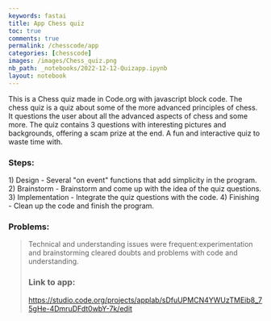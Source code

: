 ```yaml
---
keywords: fastai
title: App Chess quiz
toc: true
comments: true
permalink: /chesscode/app
categories: [chesscode]
images: /images/Chess_quiz.png
nb_path: _notebooks/2022-12-12-Quizapp.ipynb
layout: notebook
---
```


<!--
#################################################
### THIS FILE WAS AUTOGENERATED! DO NOT EDIT! ###
#################################################
# file to edit: _notebooks/2022-12-12-Quizapp.ipynb
-->

<div class="container" id="notebook-container">
        
<div class="cell border-box-sizing text_cell rendered"><div class="inner_cell">
<div class="text_cell_render border-box-sizing rendered_html">
<p>This is a Chess quiz made in Code.org with javascript block code. The chess quiz is a quiz about some of the more advanced principles of chess. It questions the user about all the advanced aspects of chess and some more. The quiz contains 3 questions with interesting pictures and backgrounds, offering a scam prize at the end. A fun and interactive quiz to waste time with.</p>

</div>
</div>
</div>
<div class="cell border-box-sizing text_cell rendered"><div class="inner_cell">
<div class="text_cell_render border-box-sizing rendered_html">
<h3 id="Steps:">Steps:<a class="anchor-link" href="#Steps:"> </a></h3><p>1) Design - Several "on event" functions that add simplicity in the program.
2) Brainstorm - Brainstorm and come up with the idea of the quiz questions.
3) Implementation - Integrate the quiz questions with the code.
4) Finishing - Clean up the code and finish the program.</p>

</div>
</div>
</div>
<div class="cell border-box-sizing text_cell rendered"><div class="inner_cell">
<div class="text_cell_render border-box-sizing rendered_html">
<h3 id="Problems:">Problems:<a class="anchor-link" href="#Problems:"> </a></h3><blockquote><p>Technical and understanding issues were frequent:experimentation and brainstorming cleared doubts and problems with code and understanding.</p>
<h3 id="Link-to-app:">Link to app:<a class="anchor-link" href="#Link-to-app:"> </a></h3><p><a href="https://studio.code.org/projects/applab/sDfuUPMCN4YWUzTMEib8_75gHe-4DmruDFdt0wbY-7k/edit">https://studio.code.org/projects/applab/sDfuUPMCN4YWUzTMEib8_75gHe-4DmruDFdt0wbY-7k/edit</a></p>
</blockquote>

</div>
</div>
</div>
</div>
 

